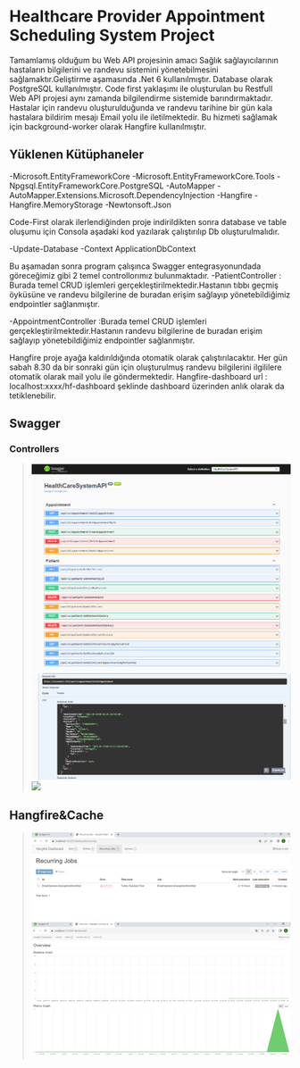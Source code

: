 ﻿# Healthcare Provider Appointment Scheduling System Project

Tamamlamış olduğum bu Web API projesinin amacı Sağlık sağlayıcılarının hastaların bilgilerini ve randevu sistemini yönetebilmesini sağlamaktır.Geliştirme aşamasında .Net 6 kullanılmıştır.
Database olarak PostgreSQL kullanılmıştır. Code first yaklaşımı ile oluşturulan bu Restfull Web API projesi aynı zamanda bilgilendirme sistemide barındırmaktadır. Hastalar için randevu oluşturulduğunda ve
randevu tarihine bir gün kala hastalara bildirim mesajı Email yolu ile iletilmektedir. Bu hizmeti sağlamak için background-worker olarak Hangfire kullanılmıştır.

## Yüklenen Kütüphaneler
-Microsoft.EntityFrameworkCore
-Microsoft.EntityFrameworkCore.Tools
-Npgsql.EntityFrameworkCore.PostgreSQL
-AutoMapper
-AutoMapper.Extensions.Microsoft.DependencyInjection
-Hangfire
-Hangfire.MemoryStorage
-Newtonsoft.Json

Code-First olarak ilerlendiğinden proje indirildikten sonra database ve table oluşumu için Consola aşadaki kod yazılarak çalıştırılıp Db oluşturulmalıdır.

-Update-Database -Context ApplicationDbContext

Bu aşamadan sonra program çalışınca Swagger entegrasyonundada göreceğimiz gibi 2 temel controllorımız bulunmaktadır.
-PatientController : Burada temel CRUD işlemleri gerçekleştirilmektedir.Hastanın tıbbı geçmiş öyküsüne ve randevu bilgilerine de buradan erişim sağlayıp 
yönetebildiğimiz endpointler sağlanmıştır.

-AppointmentController :Burada temel CRUD işlemleri gerçekleştirilmektedir.Hastanın randevu bilgilerine de buradan erişim sağlayıp yönetebildiğimiz endpointler sağlanmıştır.

Hangfire proje ayağa kaldırıldığında otomatik olarak çalıştırılacaktır. Her gün sabah 8.30 da bir sonraki gün için oluşturulmuş randevu bilgilerini ilgililere otomatik olarak mail yolu ile göndermektedir.
Hangfire-dashboard url : localhost:xxxx/hf-dashboard şeklinde dashboard üzerinden anlık olarak da tetiklenebilir.

## Swagger

### Controllers

><img src="https://github.com/burcMnt/PatientManagementAndAppointmentSystem_GF/blob/master/PatientManagementAndAppointmentSystem_GF/Images/swgr1.png"/>
><img src="https://github.com/burcMnt/PatientManagementAndAppointmentSystem_GF/blob/master/PatientManagementAndAppointmentSystem_GF/Images/swgr2.png"/>
><img src="https://github.com/burcMnt/PatientManagementAndAppointmentSystem_GF/blob/master/PatientManagementAndAppointmentSystem_GF/Images/swgr3png"/>

## Hangfire&Cache

><img src="https://github.com/burcMnt/PatientManagementAndAppointmentSystem_GF/blob/master/PatientManagementAndAppointmentSystem_GF/Images/hf1.png"/>
><img src="https://github.com/burcMnt/PatientManagementAndAppointmentSystem_GF/blob/master/PatientManagementAndAppointmentSystem_GF/Images/hf2.png"/>